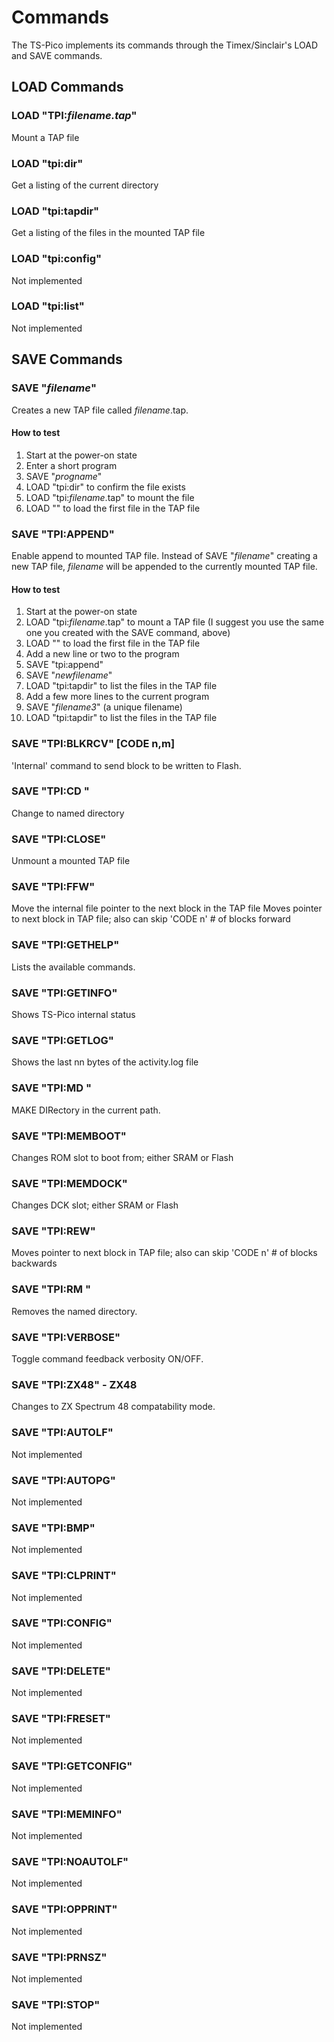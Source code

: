 # Commands

The TS-Pico implements its commands through the Timex/Sinclair's LOAD and SAVE commands.

## LOAD Commands

### LOAD "TPI:*filename.tap*"
Mount a TAP file 

### LOAD "tpi:dir"
Get a listing of the current directory

### LOAD "tpi:tapdir"
Get a listing of the files in the mounted TAP file

### LOAD "tpi:config"
Not implemented

### LOAD "tpi:list"
Not implemented

## SAVE Commands

### SAVE "*filename*"
Creates a new TAP file called *filename*.tap.

#### How to test
1. Start at the power-on state
2. Enter a short program
3. SAVE "*progname*"
4. LOAD "tpi:dir" to confirm the file exists
5. LOAD "tpi:*filename*.tap" to mount the file
6. LOAD "" to load the first file in the TAP file

### SAVE "TPI:APPEND"
Enable append to mounted TAP file. Instead of SAVE "*filename*" creating a new TAP file, *filename* will be appended to the currently mounted TAP file.

#### How to test
1. Start at the power-on state
2. LOAD "tpi:*filename*.tap" to mount a TAP file (I suggest you use the same one you created with the SAVE command, above)
3. LOAD "" to load the first file in the TAP file
4. Add a new line or two to the program
5. SAVE "tpi:append"
6. SAVE "*newfilename*"
7. LOAD "tpi:tapdir" to list the files in the TAP file
8. Add a few more lines to the current program
9. SAVE "*filename3*" (a unique filename)
10. LOAD "tpi:tapdir" to list the files in the TAP file

### SAVE "TPI:BLKRCV" [CODE n,m]
'Internal' command to send block to be written to Flash.

### SAVE "TPI:CD *<dirname>*"
Change to named directory

### SAVE "TPI:CLOSE"
Unmount a mounted TAP file

### SAVE "TPI:FFW"
Move the internal file pointer to the next block in the TAP file
Moves pointer to next block in TAP file; also can skip 'CODE n' # of blocks forward

### SAVE "TPI:GETHELP"
Lists the available commands.

### SAVE "TPI:GETINFO"
Shows TS-Pico internal status

### SAVE "TPI:GETLOG"
Shows the last nn bytes of the activity.log file

### SAVE "TPI:MD *<dirname>*"
MAKE DIRectory in the current path.

### SAVE "TPI:MEMBOOT"
Changes ROM slot to boot from; either SRAM or Flash

### SAVE "TPI:MEMDOCK"
Changes DCK slot; either SRAM or Flash

### SAVE "TPI:REW"
Moves pointer to next block in TAP file; also can skip 'CODE n' # of blocks backwards

### SAVE "TPI:RM *<dirname>*"
Removes the named directory.

### SAVE "TPI:VERBOSE"
Toggle command feedback verbosity ON/OFF.

### SAVE "TPI:ZX48" - ZX48
Changes to ZX Spectrum 48 compatability mode.

### SAVE "TPI:AUTOLF"
Not implemented

### SAVE "TPI:AUTOPG"
Not implemented

### SAVE "TPI:BMP"
Not implemented

### SAVE "TPI:CLPRINT"
Not implemented

### SAVE "TPI:CONFIG"
Not implemented

### SAVE "TPI:DELETE"
Not implemented

### SAVE "TPI:FRESET"
Not implemented

### SAVE "TPI:GETCONFIG"
Not implemented

### SAVE "TPI:MEMINFO"
Not implemented

### SAVE "TPI:NOAUTOLF"
Not implemented

### SAVE "TPI:OPPRINT"
Not implemented

### SAVE "TPI:PRNSZ"
Not implemented

### SAVE "TPI:STOP"
Not implemented
